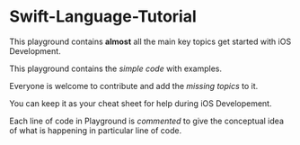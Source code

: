 # Swift-Language-Tutorial
This playground contains **almost** all the main key topics get started with iOS Development.

This playground contains the *simple code* with examples.

Everyone is welcome to contribute and add the *missing topics* to it.

You can keep it as your cheat sheet for help during iOS Developement.

Each line of code in Playground is *commented* to give the conceptual idea of what is happening in particular line of code.
